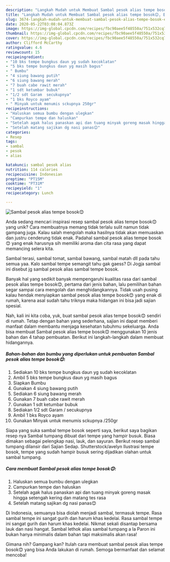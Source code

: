 ```yaml
---
description: "Langkah Mudah untuk Membuat Sambal pesok alias tempe bosok😊, Enak Banget"
title: "Langkah Mudah untuk Membuat Sambal pesok alias tempe bosok😊, Enak Banget"
slug: 3674-langkah-mudah-untuk-membuat-sambal-pesok-alias-tempe-bosok-enak-banget
date: 2020-05-22T03:08:04.873Z
image: https://img-global.cpcdn.com/recipes/fbc90aee5f48550a/751x532cq70/sambal-pesok-alias-tempe-bosok😊-foto-resep-utama.jpg
thumbnail: https://img-global.cpcdn.com/recipes/fbc90aee5f48550a/751x532cq70/sambal-pesok-alias-tempe-bosok😊-foto-resep-utama.jpg
cover: https://img-global.cpcdn.com/recipes/fbc90aee5f48550a/751x532cq70/sambal-pesok-alias-tempe-bosok😊-foto-resep-utama.jpg
author: Clifford McCarthy
ratingvalue: 4.6
reviewcount: 15
recipeingredient:
- "10 bks tempe bungkus daun yg sudah kecoklatan"
- "5 bks tempe bungkus daun yg masih bagus"
- " Bumbu"
- "4 siung bawang putih"
- "6 siung bawang merah"
- "7 buah cabe rawit merah"
- "1 sdt ketumbar bubuk"
- "1/2 sdt Garam  secukupnya"
- "1 bks Royco ayam"
- " Minyak untuk menumis sckupnya 250gr"
recipeinstructions:
- "Haluskan semua bumbu dengan ulegkan"
- "Campurkan tempe dan haluskan"
- "Setelah agak halus panaskan api dan tuang minyak goreng masak hingga setengah kering dan matang tes rasa"
- "Setelah matang sajikan dg nasi panas😊"
categories:
- Resep
tags:
- sambal
- pesok
- alias

katakunci: sambal pesok alias 
nutrition: 114 calories
recipecuisine: Indonesian
preptime: "PT15M"
cooktime: "PT31M"
recipeyield: "1"
recipecategory: Lunch

---
```



![Sambal pesok alias tempe bosok😊](https://img-global.cpcdn.com/recipes/fbc90aee5f48550a/751x532cq70/sambal-pesok-alias-tempe-bosok😊-foto-resep-utama.jpg)

Anda sedang mencari inspirasi resep sambal pesok alias tempe bosok😊 yang unik? Cara membuatnya memang tidak terlalu sulit namun tidak gampang juga. Kalau salah mengolah maka hasilnya tidak akan memuaskan dan justru cenderung tidak enak. Padahal sambal pesok alias tempe bosok😊 yang enak harusnya sih memiliki aroma dan cita rasa yang dapat memancing selera kita.

Sambal terasi, sambal tomat, sambal bawang, sambal matah dll pada tahu semua yaa. Kalo sambal tempe semangit tahu gak gaess? Di Jogja sambal ini disebut jg sambal pesok alias sambal tempe bosok.

Banyak hal yang sedikit banyak mempengaruhi kualitas rasa dari sambal pesok alias tempe bosok😊, pertama dari jenis bahan, lalu pemilihan bahan segar sampai cara mengolah dan menghidangkannya. Tidak usah pusing kalau hendak menyiapkan sambal pesok alias tempe bosok😊 yang enak di rumah, karena asal sudah tahu triknya maka hidangan ini bisa jadi sajian spesial.


Nah, kali ini kita coba, yuk, buat sambal pesok alias tempe bosok😊 sendiri di rumah. Tetap dengan bahan yang sederhana, sajian ini dapat memberi manfaat dalam membantu menjaga kesehatan tubuhmu sekeluarga. Anda bisa membuat Sambal pesok alias tempe bosok😊 menggunakan 10 jenis bahan dan 4 tahap pembuatan. Berikut ini langkah-langkah dalam membuat hidangannya.

<!--inarticleads1-->

##### Bahan-bahan dan bumbu yang diperlukan untuk pembuatan Sambal pesok alias tempe bosok😊:

1. Sediakan 10 bks tempe bungkus daun yg sudah kecoklatan
1. Ambil 5 bks tempe bungkus daun yg masih bagus
1. Siapkan  Bumbu
1. Gunakan 4 siung bawang putih
1. Sediakan 6 siung bawang merah
1. Gunakan 7 buah cabe rawit merah
1. Gunakan 1 sdt ketumbar bubuk
1. Sediakan 1/2 sdt Garam / secukupnya
1. Ambil 1 bks Royco ayam
1. Gunakan  Minyak untuk menumis sckupnya /250gr


Siapa yang suka sambal tempe bosok seperti saya, berikut saya bagikan resep nya  Sambal tumpang dibuat dari tempe yang hampir busuk. Biasa dimakan sebagai pelengkap nasi, lauk, dan sayuran. Berikut resep sambal tumpang dilansir dari Sajian Sedap. Shutterstock/avelyn Ilustrasi tempe bosok, tempe yang sudah hampir busuk sering dijadikan olahan untuk sambal tumpang. 

<!--inarticleads2-->

##### Cara membuat Sambal pesok alias tempe bosok😊:

1. Haluskan semua bumbu dengan ulegkan
1. Campurkan tempe dan haluskan
1. Setelah agak halus panaskan api dan tuang minyak goreng masak hingga setengah kering dan matang tes rasa
1. Setelah matang sajikan dg nasi panas😊


Di Indonesia, semuanya bisa diolah menjadi sambal, termasuk tempe. Rasa sambal tempe ini sangat gurih dan harum khas kedelai. Rasa sambal tempe ini sangat gurih dan harum khas kedelai. Nikmat sekali disantap bersama lauk dan nasi hangat. Sambal lethok alias sambal tumpang a la Paron ini bukan hanya minimalis dalam bahan tapi maksimalis akan rasa! 

Gimana nih? Gampang kan? Itulah cara membuat sambal pesok alias tempe bosok😊 yang bisa Anda lakukan di rumah. Semoga bermanfaat dan selamat mencoba!
